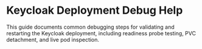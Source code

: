 # Keycloak Deployment Debug Help
This guide documents common debugging steps for validating and restarting the Keycloak deployment, including readiness probe testing, PVC detachment, and live pod inspection.
